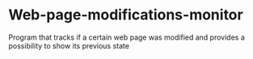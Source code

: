 # Web-page-modifications-monitor
Program that tracks if a certain web page was modified and provides a possibility to show its previous state
